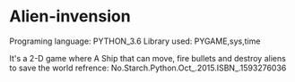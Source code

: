 # Alien-invension
Programing language: PYTHON_3.6
Library used: PYGAME,sys,time

It's a 2-D game where A Ship that can move, fire bullets and destroy aliens to save the world
refrence: No.Starch.Python.Oct_.2015.ISBN_.1593276036
